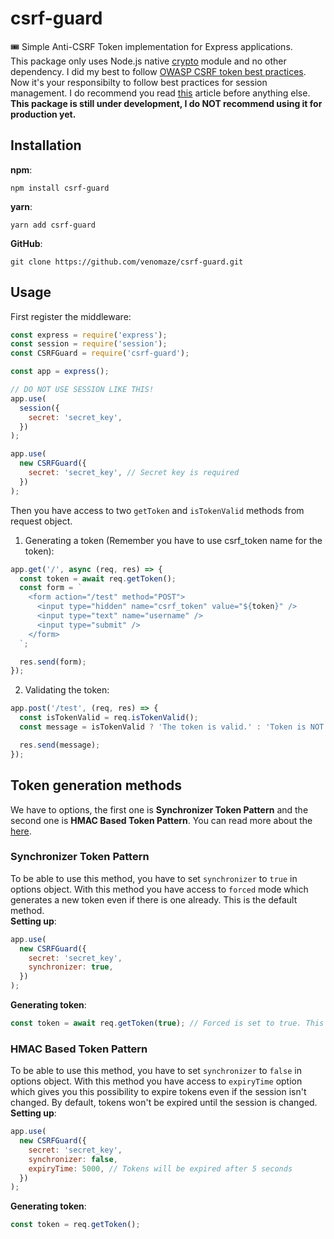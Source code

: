 # csrf-guard

🎟️ Simple Anti-CSRF Token implementation for Express applications.  
This package only uses Node.js native [crypto](https://nodejs.org/api/crypto.html) module and no other dependency.
I did my best to follow [OWASP CSRF token best practices](https://cheatsheetseries.owasp.org/cheatsheets/Cross-Site_Request_Forgery_Prevention_Cheat_Sheet.html).
Now it's your responsibilty to follow best practices for session management. I do recommend you read [this](https://blog.jscrambler.com/best-practices-for-secure-session-management-in-node/) article before anything else.  
**This package is still under development, I do NOT recommend using it for production yet.**

## Installation

**npm**:

```
npm install csrf-guard
```

**yarn**:

```
yarn add csrf-guard
```

**GitHub**:

```
git clone https://github.com/venomaze/csrf-guard.git
```

## Usage

First register the middleware:

```js
const express = require('express');
const session = require('session');
const CSRFGuard = require('csrf-guard');

const app = express();

// DO NOT USE SESSION LIKE THIS!
app.use(
  session({
    secret: 'secret_key',
  })
);

app.use(
  new CSRFGuard({
    secret: 'secret_key', // Secret key is required
  })
);
```

Then you have access to two `getToken` and `isTokenValid` methods from request object.

1. Generating a token (Remember you have to use csrf_token name for the token):

```js
app.get('/', async (req, res) => {
  const token = await req.getToken();
  const form = `
    <form action="/test" method="POST">
      <input type="hidden" name="csrf_token" value="${token}" />
      <input type="text" name="username" />
      <input type="submit" />
    </form>
  `;

  res.send(form);
});
```

2. Validating the token:

```js
app.post('/test', (req, res) => {
  const isTokenValid = req.isTokenValid();
  const message = isTokenValid ? 'The token is valid.' : 'Token is NOT valid.';

  res.send(message);
});
```

## Token generation methods

We have to options, the first one is **Synchronizer Token Pattern** and the second one is **HMAC Based Token Pattern**. You can read more about the [here](https://cheatsheetseries.owasp.org/cheatsheets/Cross-Site_Request_Forgery_Prevention_Cheat_Sheet.html).

### Synchronizer Token Pattern

To be able to use this method, you have to set `synchronizer` to `true` in options object. With this method you have access to `forced` mode which generates a new token even if there is one already. This is the default method.  
**Setting up**:

```js
app.use(
  new CSRFGuard({
    secret: 'secret_key',
    synchronizer: true,
  })
);
```

**Generating token**:

```js
const token = await req.getToken(true); // Forced is set to true. This way you'll get a new token per request. (Default to false)
```

### HMAC Based Token Pattern

To be able to use this method, you have to set `synchronizer` to `false` in options object. With this method you have access to `expiryTime` option which gives you this possibility to expire tokens even if the session isn't changed. By default, tokens won't be expired until the session is changed.  
**Setting up**:

```js
app.use(
  new CSRFGuard({
    secret: 'secret_key',
    synchronizer: false,
    expiryTime: 5000, // Tokens will be expired after 5 seconds
  })
);
```

**Generating token**:

```js
const token = req.getToken();
```
